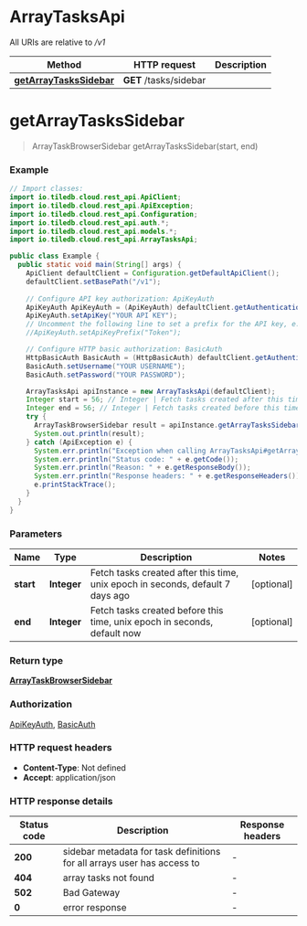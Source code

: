 # ArrayTasksApi

All URIs are relative to */v1*

| Method | HTTP request | Description |
|------------- | ------------- | -------------|
| [**getArrayTasksSidebar**](ArrayTasksApi.md#getArrayTasksSidebar) | **GET** /tasks/sidebar |  |


<a name="getArrayTasksSidebar"></a>
# **getArrayTasksSidebar**
> ArrayTaskBrowserSidebar getArrayTasksSidebar(start, end)



### Example
```java
// Import classes:
import io.tiledb.cloud.rest_api.ApiClient;
import io.tiledb.cloud.rest_api.ApiException;
import io.tiledb.cloud.rest_api.Configuration;
import io.tiledb.cloud.rest_api.auth.*;
import io.tiledb.cloud.rest_api.models.*;
import io.tiledb.cloud.rest_api.ArrayTasksApi;

public class Example {
  public static void main(String[] args) {
    ApiClient defaultClient = Configuration.getDefaultApiClient();
    defaultClient.setBasePath("/v1");
    
    // Configure API key authorization: ApiKeyAuth
    ApiKeyAuth ApiKeyAuth = (ApiKeyAuth) defaultClient.getAuthentication("ApiKeyAuth");
    ApiKeyAuth.setApiKey("YOUR API KEY");
    // Uncomment the following line to set a prefix for the API key, e.g. "Token" (defaults to null)
    //ApiKeyAuth.setApiKeyPrefix("Token");

    // Configure HTTP basic authorization: BasicAuth
    HttpBasicAuth BasicAuth = (HttpBasicAuth) defaultClient.getAuthentication("BasicAuth");
    BasicAuth.setUsername("YOUR USERNAME");
    BasicAuth.setPassword("YOUR PASSWORD");

    ArrayTasksApi apiInstance = new ArrayTasksApi(defaultClient);
    Integer start = 56; // Integer | Fetch tasks created after this time, unix epoch in seconds, default 7 days ago
    Integer end = 56; // Integer | Fetch tasks created before this time, unix epoch in seconds, default now
    try {
      ArrayTaskBrowserSidebar result = apiInstance.getArrayTasksSidebar(start, end);
      System.out.println(result);
    } catch (ApiException e) {
      System.err.println("Exception when calling ArrayTasksApi#getArrayTasksSidebar");
      System.err.println("Status code: " + e.getCode());
      System.err.println("Reason: " + e.getResponseBody());
      System.err.println("Response headers: " + e.getResponseHeaders());
      e.printStackTrace();
    }
  }
}
```

### Parameters

| Name | Type | Description  | Notes |
|------------- | ------------- | ------------- | -------------|
| **start** | **Integer**| Fetch tasks created after this time, unix epoch in seconds, default 7 days ago | [optional] |
| **end** | **Integer**| Fetch tasks created before this time, unix epoch in seconds, default now | [optional] |

### Return type

[**ArrayTaskBrowserSidebar**](ArrayTaskBrowserSidebar.md)

### Authorization

[ApiKeyAuth](../README.md#ApiKeyAuth), [BasicAuth](../README.md#BasicAuth)

### HTTP request headers

 - **Content-Type**: Not defined
 - **Accept**: application/json

### HTTP response details
| Status code | Description | Response headers |
|-------------|-------------|------------------|
| **200** | sidebar metadata for task definitions for all arrays user has access to |  -  |
| **404** | array tasks not found |  -  |
| **502** | Bad Gateway |  -  |
| **0** | error response |  -  |

